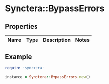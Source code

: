 # Synctera::BypassErrors

## Properties

| Name | Type | Description | Notes |
| ---- | ---- | ----------- | ----- |

## Example

```ruby
require 'synctera'

instance = Synctera::BypassErrors.new()
```

